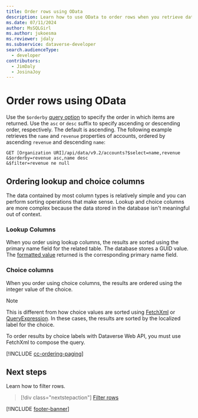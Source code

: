 ```yaml
---
title: Order rows using OData
description: Learn how to use OData to order rows when you retrieve data from Microsoft Dataverse Web API.
ms.date: 07/11/2024
author: MsSQLGirl
ms.author: jukoesma
ms.reviewer: jdaly
ms.subservice: dataverse-developer
search.audienceType: 
  - developer
contributors: 
  - JimDaly
  - JosinaJoy
---
```

# Order rows using OData

Use the `$orderby` [query option](overview.md#odata-query-options) to specify the order in which items are returned. Use the `asc` or `desc` suffix to specify ascending or descending order, respectively. The default is ascending. The following example retrieves the `name` and `revenue` properties of accounts, ordered by ascending `revenue` and descending `name`:

```http
GET [Organization URI]/api/data/v9.2/accounts?$select=name,revenue
&$orderby=revenue asc,name desc
&$filter=revenue ne null
```

## Ordering lookup and choice columns

The data contained by most column types is relatively simple and you can perform sorting operations that make sense. Lookup and choice columns are more complex because the data stored in the database isn't meaningful out of context.

### Lookup Columns

When you order using lookup columns, the results are sorted using the primary name field for the related table. The database stores a GUID value. The [formatted value](select-columns.md#formatted-values) returned is the corresponding primary name field.

### Choice columns

When you order using choice columns, the results are ordered using the integer value of the choice.

> [!NOTE]
> This is different from how choice values are sorted using [FetchXml](../../fetchxml/order-rows.md#choice-columns) or [QueryExpression](../../org-service/queryexpression/order-rows.md#choice-columns). In these cases, the results are sorted by the localized label for the choice.
> 
> To order results by choice labels with Dataverse Web API, you must use FetchXml to compose the query.

[!INCLUDE [cc-ordering-paging](../../includes/cc-ordering-paging.md)]


## Next steps

Learn how to filter rows.

> [!div class="nextstepaction"]
> [Filter rows](filter-rows.md)

[!INCLUDE [footer-banner](../../../../includes/footer-banner.md)]